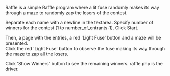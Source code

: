 Raffle is a simple Raffle program where a lit fuse randomly makes its way through a maze to randomly zap the losers of the contest.  

Separate each name with a newline in the textarea.  Specify number of winners for the contest (1 to number_of_entrants-1).  Click Start.

Then, a page with the entries, a red 'Light Fuse' button and a maze will be presented.  
Click the red 'Light Fuse' button to observe the fuse making its way through the maze to zap all the losers.

Click 'Show Winners' button to see the remaining winners.
raffle.php is the driver.  
